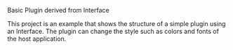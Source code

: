 Basic Plugin derived from Interface

This project is an example that shows the structure of a simple plugin using an Interface.
The plugin can change the style such as colors and fonts of the host application.